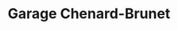 ---
title: "Garage Chenard-Brunet"
url: /janze/garage-chenard-brunet/
shop: réparation de voitures
---
